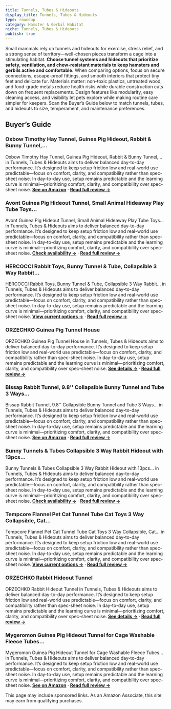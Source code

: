 ```yaml
---
title: Tunnels, Tubes & Hideouts
display_title: Tunnels, Tubes & Hideouts
type: roundup
category: Hamster & Gerbil Habitat
niche: Tunnels, Tubes & Hideouts
publish: true
---
```


<p>Small mammals rely on tunnels and hideouts for exercise, stress relief, and a strong sense of territory&mdash;well-chosen pieces transform a cage into a stimulating habitat. <strong>Choose tunnel systems and hideouts that prioritize safety, ventilation, and chew-resistant materials to keep hamsters and gerbils active and comfortable.</strong> When comparing options, focus on secure connections, escape-proof fittings, and smooth interiors that protect tiny feet and delicate fur. Materials matter: non-toxic plastics, untreated wood, and food-grade metals reduce health risks while durable construction cuts down on frequent replacements. Design features like modularity, easy cleaning access, and visibility let pets explore while making routine care simpler for keepers. Scan the Buyer’s Guide below to match tunnels, tubes, and hideouts to size, temperament, and maintenance preferences.</p>
<h2>Buyer’s Guide</h2>
<h3>Oxbow Timothy Hay Tunnel, Guinea Pig Hideout, Rabbit & Bunny Tunnel,…</h3>
<p>Oxbow Timothy Hay Tunnel, Guinea Pig Hideout, Rabbit & Bunny Tunnel,… in Tunnels, Tubes & Hideouts aims to deliver balanced day-to-day performance. It’s designed to keep setup friction low and real-world use predictable&mdash;focus on comfort, clarity, and compatibility rather than spec-sheet noise. In day-to-day use, setup remains predictable and the learning curve is minimal&mdash;prioritizing comfort, clarity, and compatibility over spec-sheet noise. <a href="https://amzn.to/4nRO02t" target="_blank" rel="nofollow sponsored noopener noopener" target="_blank"><strong>See on Amazon</strong></a> · <a href="/reviews/oxbow-timothy-hay-tunnel-guinea-pig-hideout-rabbit-bunny-tunnel-edible-8018cadd/"><strong>Read full review &rarr;</strong></a></p>
<h3>Avont Guinea Pig Hideout Tunnel, Small Animal Hideaway Play Tube Toys…</h3>
<p>Avont Guinea Pig Hideout Tunnel, Small Animal Hideaway Play Tube Toys… in Tunnels, Tubes & Hideouts aims to deliver balanced day-to-day performance. It’s designed to keep setup friction low and real-world use predictable&mdash;focus on comfort, clarity, and compatibility rather than spec-sheet noise. In day-to-day use, setup remains predictable and the learning curve is minimal&mdash;prioritizing comfort, clarity, and compatibility over spec-sheet noise. <a href="https://amzn.to/4hvkWLT" target="_blank" rel="nofollow sponsored noopener noopener" target="_blank"><strong>Check availability &rarr;</strong></a> · <a href="/reviews/avont-guinea-pig-hideout-tunnel-small-animal-hideaway-play-tube-toys-wi-1daf0a9b/"><strong>Read full review &rarr;</strong></a></p>
<h3>HERCOCCI Rabbit Toys, Bunny Tunnel & Tube, Collapsible 3 Way Rabbit…</h3>
<p>HERCOCCI Rabbit Toys, Bunny Tunnel & Tube, Collapsible 3 Way Rabbit… in Tunnels, Tubes & Hideouts aims to deliver balanced day-to-day performance. It’s designed to keep setup friction low and real-world use predictable&mdash;focus on comfort, clarity, and compatibility rather than spec-sheet noise. In day-to-day use, setup remains predictable and the learning curve is minimal&mdash;prioritizing comfort, clarity, and compatibility over spec-sheet noise. <a href="https://amzn.to/3KOpLDG" target="_blank" rel="nofollow sponsored noopener noopener" target="_blank"><strong>View current options &rarr;</strong></a> · <a href="/reviews/hercocci-rabbit-toys-bunny-tunnel-tube-collapsible-3-way-rabbit-hideout-28b1ba13/"><strong>Read full review &rarr;</strong></a></p>
<h3>ORZECHKO Guinea Pig Tunnel House</h3>
<p>ORZECHKO Guinea Pig Tunnel House in Tunnels, Tubes & Hideouts aims to deliver balanced day-to-day performance. It’s designed to keep setup friction low and real-world use predictable&mdash;focus on comfort, clarity, and compatibility rather than spec-sheet noise. In day-to-day use, setup remains predictable and the learning curve is minimal&mdash;prioritizing comfort, clarity, and compatibility over spec-sheet noise. <a href="https://amzn.to/42H3U7j" target="_blank" rel="nofollow sponsored noopener noopener" target="_blank"><strong>See details &rarr;</strong></a> · <a href="/reviews/orzechko-guinea-pig-tunnel-house-small-animal-hideout-tube-cage-house-f-641a0a27/"><strong>Read full review &rarr;</strong></a></p>
<h3>Bissap Rabbit Tunnel, 9.8'' Collapsible Bunny Tunnel and Tube 3 Ways…</h3>
<p>Bissap Rabbit Tunnel, 9.8'' Collapsible Bunny Tunnel and Tube 3 Ways… in Tunnels, Tubes & Hideouts aims to deliver balanced day-to-day performance. It’s designed to keep setup friction low and real-world use predictable&mdash;focus on comfort, clarity, and compatibility rather than spec-sheet noise. In day-to-day use, setup remains predictable and the learning curve is minimal&mdash;prioritizing comfort, clarity, and compatibility over spec-sheet noise. <a href="https://amzn.to/4q9C7pR" target="_blank" rel="nofollow sponsored noopener noopener" target="_blank"><strong>See on Amazon</strong></a> · <a href="/reviews/bissap-rabbit-tunnel-9-8-collapsible-bunny-tunnel-and-tube-3-ways-pet-h-319e392b/"><strong>Read full review &rarr;</strong></a></p>
<h3>Bunny Tunnels & Tubes Collapsible 3 Way Rabbit Hideout with 13pcs…</h3>
<p>Bunny Tunnels & Tubes Collapsible 3 Way Rabbit Hideout with 13pcs… in Tunnels, Tubes & Hideouts aims to deliver balanced day-to-day performance. It’s designed to keep setup friction low and real-world use predictable&mdash;focus on comfort, clarity, and compatibility rather than spec-sheet noise. In day-to-day use, setup remains predictable and the learning curve is minimal&mdash;prioritizing comfort, clarity, and compatibility over spec-sheet noise. <a href="https://amzn.to/47d0aMh" target="_blank" rel="nofollow sponsored noopener noopener" target="_blank"><strong>Check availability &rarr;</strong></a> · <a href="/reviews/bunny-tunnels-tubes-collapsible-3-way-rabbit-hideout-with-13pcs-toys-fo-609c2cf9/"><strong>Read full review &rarr;</strong></a></p>
<h3>Tempcore Flannel Pet Cat Tunnel Tube Cat Toys 3 Way Collapsible, Cat…</h3>
<p>Tempcore Flannel Pet Cat Tunnel Tube Cat Toys 3 Way Collapsible, Cat… in Tunnels, Tubes & Hideouts aims to deliver balanced day-to-day performance. It’s designed to keep setup friction low and real-world use predictable&mdash;focus on comfort, clarity, and compatibility rather than spec-sheet noise. In day-to-day use, setup remains predictable and the learning curve is minimal&mdash;prioritizing comfort, clarity, and compatibility over spec-sheet noise. <a href="https://amzn.to/43gKy99" target="_blank" rel="nofollow sponsored noopener noopener" target="_blank"><strong>View current options &rarr;</strong></a> · <a href="/reviews/tempcore-flannel-pet-cat-tunnel-tube-cat-toys-3-way-collapsible-cat-tun-1c2ec851/"><strong>Read full review &rarr;</strong></a></p>
<h3>ORZECHKO Rabbit Hideout Tunnel</h3>
<p>ORZECHKO Rabbit Hideout Tunnel in Tunnels, Tubes & Hideouts aims to deliver balanced day-to-day performance. It’s designed to keep setup friction low and real-world use predictable&mdash;focus on comfort, clarity, and compatibility rather than spec-sheet noise. In day-to-day use, setup remains predictable and the learning curve is minimal&mdash;prioritizing comfort, clarity, and compatibility over spec-sheet noise. <a href="https://amzn.to/3JdrUIq" target="_blank" rel="nofollow sponsored noopener noopener" target="_blank"><strong>See details &rarr;</strong></a> · <a href="/reviews/orzechko-rabbit-hideout-tunnel-small-animal-tunnel-tube-house-indoor-fo-26912bf1/"><strong>Read full review &rarr;</strong></a></p>
<h3>Mygeromon Guinea Pig Hideout Tunnel for Cage Washable Fleece Tubes…</h3>
<p>Mygeromon Guinea Pig Hideout Tunnel for Cage Washable Fleece Tubes… in Tunnels, Tubes & Hideouts aims to deliver balanced day-to-day performance. It’s designed to keep setup friction low and real-world use predictable&mdash;focus on comfort, clarity, and compatibility rather than spec-sheet noise. In day-to-day use, setup remains predictable and the learning curve is minimal&mdash;prioritizing comfort, clarity, and compatibility over spec-sheet noise. <a href="https://amzn.to/3J9yi3s" target="_blank" rel="nofollow sponsored noopener noopener" target="_blank"><strong>See on Amazon</strong></a> · <a href="/reviews/mygeromon-guinea-pig-hideout-tunnel-for-cage-washable-fleece-tubes-remo-eec34360/"><strong>Read full review &rarr;</strong></a></p>
<aside class="disclosure">This page may include sponsored links. As an Amazon Associate, this site may earn from qualifying purchases.</aside>
